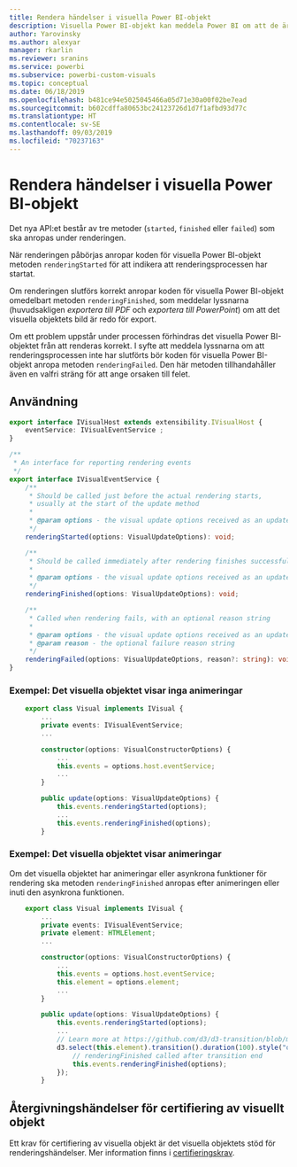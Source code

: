 ```yaml
---
title: Rendera händelser i visuella Power BI-objekt
description: Visuella Power BI-objekt kan meddela Power BI om att de är redo för export till Power Point eller PDF.
author: Yarovinsky
ms.author: alexyar
manager: rkarlin
ms.reviewer: sranins
ms.service: powerbi
ms.subservice: powerbi-custom-visuals
ms.topic: conceptual
ms.date: 06/18/2019
ms.openlocfilehash: b481ce94e5025045466a05d71e30a00f02be7ead
ms.sourcegitcommit: b602cdffa80653bc24123726d1d7f1afbd93d77c
ms.translationtype: HT
ms.contentlocale: sv-SE
ms.lasthandoff: 09/03/2019
ms.locfileid: "70237163"
---
```

# <a name="render-events-in-power-bi-visuals"></a>Rendera händelser i visuella Power BI-objekt

Det nya API:et består av tre metoder (`started`, `finished` eller `failed`) som ska anropas under renderingen.

När renderingen påbörjas anropar koden för visuella Power BI-objekt metoden `renderingStarted` för att indikera att renderingsprocessen har startat.

Om renderingen slutförs korrekt anropar koden för visuella Power BI-objekt omedelbart metoden `renderingFinished`, som meddelar lyssnarna (huvudsakligen *exportera till PDF* och *exportera till PowerPoint*) om att det visuella objektets bild är redo för export.

Om ett problem uppstår under processen förhindras det visuella Power BI-objektet från att renderas korrekt. I syfte att meddela lyssnarna om att renderingsprocessen inte har slutförts bör koden för visuella Power BI-objekt anropa metoden `renderingFailed`. Den här metoden tillhandahåller även en valfri sträng för att ange orsaken till felet.

## <a name="usage"></a>Användning

```typescript
export interface IVisualHost extends extensibility.IVisualHost {
    eventService: IVisualEventService ;
}

/**
 * An interface for reporting rendering events
 */
export interface IVisualEventService {
    /**
     * Should be called just before the actual rendering starts, 
     * usually at the start of the update method
     *
     * @param options - the visual update options received as an update parameter
     */
    renderingStarted(options: VisualUpdateOptions): void;

    /**
     * Should be called immediately after rendering finishes successfully
     * 
     * @param options - the visual update options received as an update parameter
     */
    renderingFinished(options: VisualUpdateOptions): void;

    /**
     * Called when rendering fails, with an optional reason string
     * 
     * @param options - the visual update options received as an update parameter
     * @param reason - the optional failure reason string
     */
    renderingFailed(options: VisualUpdateOptions, reason?: string): void;
}
```

### <a name="sample-the-visual-displays-no-animations"></a>Exempel: Det visuella objektet visar inga animeringar

```typescript
    export class Visual implements IVisual {
        ...
        private events: IVisualEventService;
        ...

        constructor(options: VisualConstructorOptions) {
            ...
            this.events = options.host.eventService;
            ...
        }

        public update(options: VisualUpdateOptions) {
            this.events.renderingStarted(options);
            ...
            this.events.renderingFinished(options);
        }
```

### <a name="sample-the-visual-displays-animations"></a>Exempel: Det visuella objektet visar animeringar

Om det visuella objektet har animeringar eller asynkrona funktioner för rendering ska metoden `renderingFinished` anropas efter animeringen eller inuti den asynkrona funktionen.

```typescript
    export class Visual implements IVisual {
        ...
        private events: IVisualEventService;
        private element: HTMLElement;
        ...

        constructor(options: VisualConstructorOptions) {
            ...
            this.events = options.host.eventService;
            this.element = options.element;
            ...
        }

        public update(options: VisualUpdateOptions) {
            this.events.renderingStarted(options);
            ...
            // Learn more at https://github.com/d3/d3-transition/blob/master/README.md#transition_end
            d3.select(this.element).transition().duration(100).style("opacity","0").end().then(() => {
                // renderingFinished called after transition end
                this.events.renderingFinished(options);
            });
        }
```

## <a name="rendering-events-for-visual-certification"></a>Återgivningshändelser för certifiering av visuellt objekt

Ett krav för certifiering av visuella objekt är det visuella objektets stöd för renderingshändelser. Mer information finns i [certifieringskrav](https://docs.microsoft.com/power-bi/power-bi-custom-visuals-certified?#certification-requirements).

